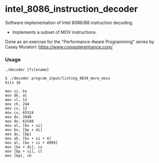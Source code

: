 # intel_8086_instruction_decoder
Software implementation of Intel 8086/88 instruction decoding.

* Implements a subset of MOV instructions. 

Done as an exercise for the "Performance-Aware Programming" series by Casey Muratori: https://www.computerenhance.com/

### Usage

`./decoder [filename]`

```
$ ./decoder program_input/listing_0039_more_movs
bits 16

mov si, bx
mov dh, al
mov cl, 12
mov ch, 244
mov cx, 12
mov cx, 65524
mov dx, 3948
mov dx, 61588
mov al, [bx + si]
mov bx, [bp + di]
mov dx, [bp]
mov ah, [bx + si + 4]
mov al, [bx + si + 4999]
mov [bx + di], cx
mov [bp + si], cl
mov [bp], ch
```

